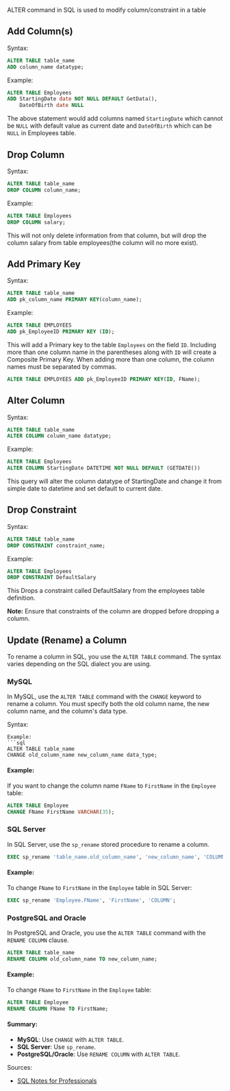 ALTER command in SQL is used to modify column/constraint in a table

## Add Column(s)
Syntax:
```sql
ALTER TABLE table_name
ADD column_name datatype;
```
Example:
```sql
ALTER TABLE Employees 
ADD StartingDate date NOT NULL DEFAULT GetData(),
    DateOfBirth date NULL
```
The above statement would add columns named `StartingDate` which cannot be `NULL` with default value as current date and
`DateOfBirth` which can be `NULL` in Employees table.

## Drop Column
Syntax:
```sql
ALTER TABLE table_name
DROP COLUMN column_name;
```
Example:
```sql
ALTER TABLE Employees
DROP COLUMN salary;
```
This will not only delete information from that column, but will drop the column salary from table employees(the
column will no more exist).

## Add Primary Key
Syntax:
```sql
ALTER TABLE table_name
ADD pk_column_name PRIMARY KEY(column_name);
```
Example:
```sql
ALTER TABLE EMPLOYEES 
ADD pk_EmployeeID PRIMARY KEY (ID);
```
This will add a Primary key to the table `Employees` on the field `ID`. Including more than one column name in the
parentheses along with `ID` will create a Composite Primary Key. When adding more than one column, the column
names must be separated by commas.
```sql
ALTER TABLE EMPLOYEES ADD pk_EmployeeID PRIMARY KEY(ID, FName);
```

## Alter Column
Syntax:
```sql
ALTER TABLE table_name
ALTER COLUMN column_name datatype;
```
Example:
```sql
ALTER TABLE Employees
ALTER COLUMN StartingDate DATETIME NOT NULL DEFAULT (GETDATE())
```
This query will alter the column datatype of StartingDate and change it from simple date to datetime and set default to 
current date.

## Drop Constraint
Syntax:
```sql
ALTER TABLE table_name
DROP CONSTRAINT constraint_name;
```
Example:
```sql
ALTER TABLE Employees
DROP CONSTRAINT DefaultSalary
```
This Drops a constraint called DefaultSalary from the employees table definition.

**Note:** Ensure that constraints of the column are dropped before dropping a column.


## Update (Rename) a Column

To rename a column in SQL, you use the `ALTER TABLE` command. The syntax varies depending on the SQL dialect you are
using.

### MySQL

In MySQL, use the `ALTER TABLE` command with the `CHANGE` keyword to rename a column. You must specify both the old
column name, the new column name, and the column's data type.

Syntax:
```
Example:
```sql
ALTER TABLE table_name
CHANGE old_column_name new_column_name data_type;
```

#### Example:
If you want to change the column name `FName` to `FirstName` in the `Employee` table:

```sql
ALTER TABLE Employee
CHANGE FName FirstName VARCHAR(35);
```

### SQL Server

In SQL Server, use the `sp_rename` stored procedure to rename a column.

```sql
EXEC sp_rename 'table_name.old_column_name', 'new_column_name', 'COLUMN';
```

#### Example:
To change `FName` to `FirstName` in the `Employee` table in SQL Server:

```sql
EXEC sp_rename 'Employee.FName', 'FirstName', 'COLUMN';
```

### PostgreSQL and Oracle

In PostgreSQL and Oracle, you use the `ALTER TABLE` command with the `RENAME COLUMN` clause.

```sql
ALTER TABLE table_name
RENAME COLUMN old_column_name TO new_column_name;
```

#### Example:
To change `FName` to `FirstName` in the `Employee` table:

```sql
ALTER TABLE Employee
RENAME COLUMN FName TO FirstName;
```

#### Summary:
- **MySQL**: Use `CHANGE` with `ALTER TABLE`.
- **SQL Server**: Use `sp_rename`.
- **PostgreSQL/Oracle**: Use `RENAME COLUMN` with `ALTER TABLE`.

Sources:
* [SQL Notes for Professionals](https://goalkicker.com/SQLBook)